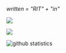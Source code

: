 _written = "RIT" + "in"_

<a href="https://gitlab.com/reaitten">
  <img src="https://img.shields.io/badge/@reaitten-white?style=social&logo=gitlab&theme=dark"/></a>

<a href="https://hits.seeyoufarm.com"><img src="https://hits.seeyoufarm.com/api/count/incr/badge.svg?url=https%3A%2F%2Fgithub.com%2Freaitten%2Freaitten&count_bg=%231D3A96&title_bg=%23000000&icon=&icon_color=%23E7E7E7&title=hits&edge_flat=false"/></a>
  
![github statistics](https://github-readme-stats.vercel.app/api?username=reaitten&show_icons=true&theme=dark&count_private=true)  

<!-- BLOG-POST-LIST:START -->
<!-- BLOG-POST-LIST:END -->
